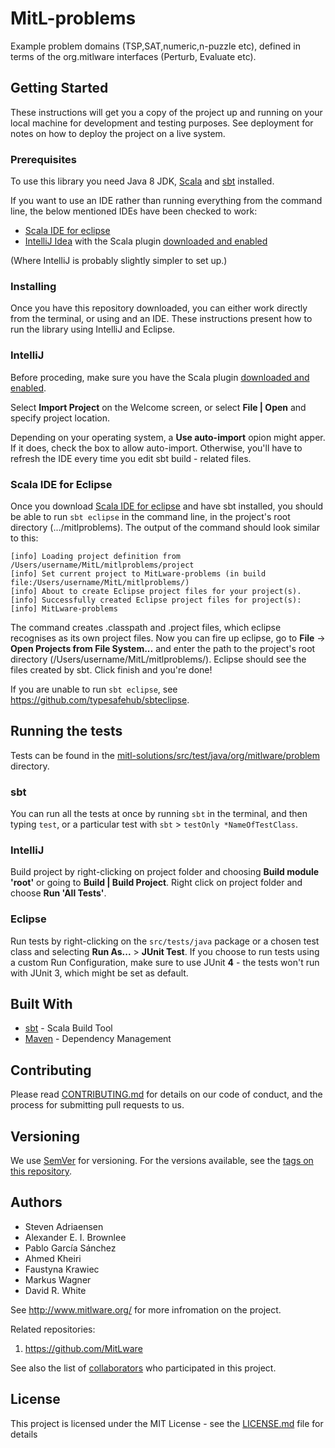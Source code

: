 # MitL-problems 

Example problem domains (TSP,SAT,numeric,n-puzzle etc), defined in terms of the org.mitlware interfaces (Perturb, Evaluate etc).

## Getting Started

These instructions will get you a copy of the project up and running on your local machine for development and testing purposes. See deployment for notes on how to deploy the project on a live system.

### Prerequisites

To use this library you need Java 8 JDK, [Scala](https://www.scala-lang.org/download/) and [sbt](http://www.scala-sbt.org/download.html/) installed.

If you want to use an IDE rather than running everything from the command line, the below mentioned IDEs have been checked to work:
- [Scala IDE for eclipse](http://scala-ide.org/download/sdk.html)
- [IntelliJ Idea](https://www.jetbrains.com/idea/) with the Scala plugin [downloaded and enabled](https://www.jetbrains.com/help/idea/enabling-and-disabling-plugins.html) 

(Where IntelliJ is probably slightly simpler to set up.)

### Installing

Once you have this repository downloaded, you can either work directly from the terminal, or using and an IDE. These instructions present how to run the library using IntelliJ and Eclipse.

### IntelliJ

Before proceding, make sure you have the Scala plugin [downloaded and enabled](https://www.jetbrains.com/help/idea/enabling-and-disabling-plugins.html).

Select **Import Project** on the Welcome screen, or select **File | Open** and specify project location.

Depending on your operating system, a **Use auto-import** opion might apper. If it does, check the box to allow auto-import. Otherwise, you'll have to refresh the IDE every time you edit sbt build - related files.

### Scala IDE for Eclipse

Once you download [Scala IDE for eclipse](http://scala-ide.org/download/sdk.html) and have sbt installed, you should be able to run ```sbt eclipse``` in the command line, in the project's root directory (.../mitlproblems). The output of the command should look similar to this:

```
[info] Loading project definition from /Users/username/MitL/mitlproblems/project
[info] Set current project to MitLware-problems (in build file:/Users/username/MitL/mitlproblems/)
[info] About to create Eclipse project files for your project(s).
[info] Successfully created Eclipse project files for project(s):
[info] MitLware-problems
```

The command creates .classpath and .project files, which eclipse recognises as its own project files. Now you can fire up eclipse, go to **File** -> **Open Projects from File System...** and enter the path to the project's root directory (/Users/username/MitL/mitlproblems/). Eclipse should see the files created by sbt. Click finish and you're done! 

If you are unable to run ```sbt eclipse```, see <https://github.com/typesafehub/sbteclipse>.

## Running the tests

Tests can be found in the [mitl-solutions/src/test/java/org/mitlware/problem](https://github.com/drdrwhite/mitlproblems/tree/master/src/test/java/org/mitlware/problem) directory.

### sbt
You can run all the tests at once by running ```sbt``` in the terminal, and then typing ```test```, or a particular test with ```sbt``` > ```testOnly *NameOfTestClass```.

### IntelliJ
Build project by right-clicking on project folder and choosing **Build module 'root'** or going to **Build | Build Project**. Right click on project folder and choose **Run 'All Tests'**.

### Eclipse
Run tests by right-clicking on the ```src/tests/java``` package or a chosen test class and selecting **Run As...** > **JUnit Test**. If you choose to run tests using a custom Run Configuration, make sure to use JUnit **4** - the tests won't run with JUnit 3, which might be set as default.

## Built With

* [sbt](http://www.scala-sbt.org/) - Scala Build Tool
* [Maven](https://maven.apache.org/) - Dependency Management

## Contributing

Please read [CONTRIBUTING.md](https://github.com/drdrwhite/mitlproblems/CONTRIBUTING.md) for details on our code of conduct, and the process for submitting pull requests to us.

## Versioning

We use [SemVer](http://semver.org/) for versioning. For the versions available, see the [tags on this repository](https://github.com/drdrwhite/mitlproblems/tags). 

## Authors

* Steven Adriaensen
* Alexander E. I. Brownlee
* Pablo García Sánchez 
* Ahmed Kheiri
* Faustyna Krawiec
* Markus Wagner
* David R. White

See <http://www.mitlware.org/> for more infromation on the project.

Related repositories:
1. <https://github.com/MitLware>

See also the list of [collaborators](https://github.com/drdrwhite/mitlproblems/COLLABORATORS) who participated in this project.

## License

This project is licensed under the MIT License - see the [LICENSE.md](LICENSE.md) file for details

[linkToRepo]: https://github.com/drdrwhite/mitlproblems
